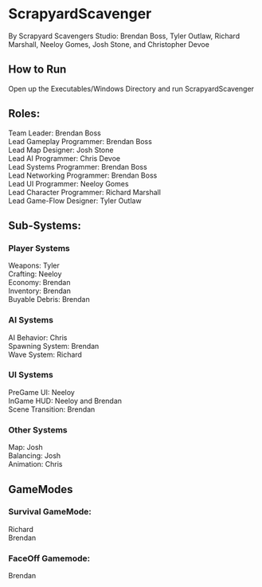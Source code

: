 # ScrapyardScavenger

By Scrapyard Scavengers Studio:
Brendan Boss, Tyler Outlaw, Richard Marshall, Neeloy Gomes, Josh Stone, and Christopher Devoe

## How to Run
Open up the Executables/Windows Directory and run ScrapyardScavenger


## Roles:
Team Leader: Brendan Boss  
Lead Gameplay Programmer: Brendan Boss   
Lead Map Designer: Josh Stone  
Lead AI Programmer: Chris Devoe  
Lead Systems Programmer: Brendan Boss  
Lead Networking Programmer: Brendan Boss  
Lead UI Programmer: Neeloy Gomes  
Lead Character Programmer: Richard Marshall  
Lead Game-Flow Designer: Tyler Outlaw  

## Sub-Systems:
### Player Systems
Weapons: Tyler  
Crafting: Neeloy  
Economy: Brendan  
Inventory: Brendan  
Buyable Debris: Brendan  

### AI Systems
AI Behavior: Chris  
Spawning System: Brendan  
Wave System: Richard  

### UI Systems
PreGame UI: Neeloy  
InGame HUD: Neeloy and Brendan  
Scene Transition: Brendan  

### Other Systems
Map: Josh  
Balancing: Josh  
Animation: Chris  

## GameModes
### Survival GameMode:
Richard  
Brendan  

### FaceOff Gamemode:
Brendan  
